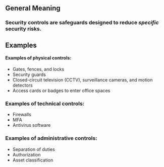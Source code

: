 ## General Meaning

### **Security controls** are safeguards designed to reduce _specific_ security risks.

## Examples

#### Examples of physical controls:
- Gates, fences, and locks    
- Security guards    
- Closed-circuit television (CCTV), surveillance cameras, and motion detectors    
- Access cards or badges to enter office spaces   
### Examples of technical controls:
- Firewalls    
- MFA    
- Antivirus software
### Examples of administrative controls:
- Separation of duties    
- Authorization    
- Asset classification